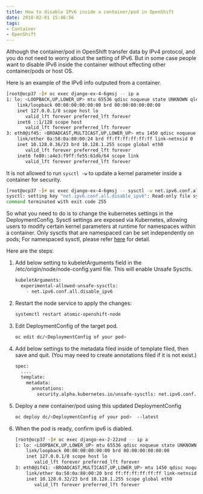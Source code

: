 ```yaml
---
title: How to disable IPv6 inside a container/pod in OpenShift
date: 2018-02-01 15:46:56
tags:
- Container
- OpenShift
---
```



Although the container/pod in OpenShift transfer data by IPv4 protocol, and you
do not need to worry about the setting of IPv6. But in some case people want to
disable IPv6 inside the container without effecting other container/pods or
host OS.

Here is an example of the IPv6 info outputed from a container.

```zsh
[root@ocp37 ~]# oc exec django-ex-4-6gmsj -- ip a
1: lo: <LOOPBACK,UP,LOWER_UP> mtu 65536 qdisc noqueue state UNKNOWN qlen 1
    link/loopback 00:00:00:00:00:00 brd 00:00:00:00:00:00
    inet 127.0.0.1/8 scope host lo
       valid_lft forever preferred_lft forever
    inet6 ::1/128 scope host 
       valid_lft forever preferred_lft forever
3: eth0@if45: <BROADCAST,MULTICAST,UP,LOWER_UP> mtu 1450 qdisc noqueue state UP 
    link/ether 0a:58:0a:80:00:24 brd ff:ff:ff:ff:ff:ff link-netnsid 0
    inet 10.128.0.36/23 brd 10.128.1.255 scope global eth0
       valid_lft forever preferred_lft forever
    inet6 fe80::a4e3:f9ff:fe55:61db/64 scope link 
       valid_lft forever preferred_lft forever
```

It is not allowed to run ` sysctl -w ` to update a kernel parameter inside
a container for security.

```zsh
[root@ocp37 ~]# oc exec django-ex-4-6gmsj -- sysctl -w net.ipv6.conf.all.disable_ipv6=1
sysctl: setting key "net.ipv6.conf.all.disable_ipv6": Read-only file system
command terminated with exit code 255
```

So what you need to do is to change the kubernetes settings in the DeploymentConfig. Sysctl settings are exposed via Kubernetes, allowing users to modify certain kernel parameters at runtime for namespaces within a container. Only sysctls that are namespaced can be set independently on pods;
For namespaced sysctl, please refer [here](https://docs.openshift.com/container-platform/3.7/admin_guide/sysctls.html#namespaced-vs-node-level-sysctls) for detail.

Here are the steps:

1. Add below setting to kubeletArguments field in the /etc/origin/node/node-config.yaml file. This will enable Unsafe Sysctls.

   ```zsh
   kubeletArguments:
     experimental-allowed-unsafe-sysctls:
       - net.ipv6.conf.all.disable_ipv6
   ```

2. Restart the node service to apply the changes:

   ```zsh
   systemctl restart atomic-openshift-node
   ```

3. Edit DeploymentConfig of the target pod.

   ```zsh
   oc edit dc/<DeploymentConfig of your pod>
   ```

4. Add below settings to the metadata filed inside of template filed, then save and quit. (You may need to create annotations filed if it is not exist.)

   ```zsh
   spec:
     ....
     template:
       metadata:
         annotations:
           security.alpha.kubernetes.io/unsafe-sysctls: net.ipv6.conf.all.disable_ipv6=1
   ```

5. Deploy a new container/pod using this updated DeploymentConfig

   ```zsh
   oc deploy dc/<DeploymentConfig of your pod>  --latest
   ```

6. When the pod is ready, confirm ipv6 is diabled.

   ```zsh
   [root@ocp37 ~]# oc exec django-ex-2-22znd -- ip a
   1: lo: <LOOPBACK,UP,LOWER_UP> mtu 65536 qdisc noqueue state UNKNOWN qlen 1
       link/loopback 00:00:00:00:00:00 brd 00:00:00:00:00:00
       inet 127.0.0.1/8 scope host lo
          valid_lft forever preferred_lft forever
   3: eth0@if41: <BROADCAST,MULTICAST,UP,LOWER_UP> mtu 1450 qdisc noqueue state UP
       link/ether 0a:58:0a:80:00:20 brd ff:ff:ff:ff:ff:ff link-netnsid 0
       inet 10.128.0.32/23 brd 10.128.1.255 scope global eth0
          valid_lft forever preferred_lft forever
   ```
